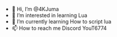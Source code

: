 - 👋 Hi, I’m @4KJuma
- 👀 I’m interested in learning Lua
- 🌱 I’m currently learning How to script lua
- 📫 How to reach me Discord YouT6774

<!---
4KJuma/4KJuma is a ✨ special ✨ repository because its `README.md` (this file) appears on your GitHub profile.
You can click the Preview link to take a look at your changes.
--->
